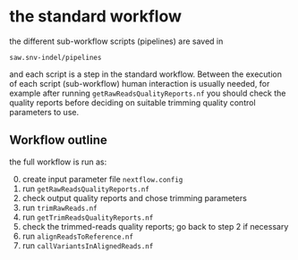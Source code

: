 the standard workflow
=====================

the different sub-workflow scripts (pipelines) are saved in
```
saw.snv-indel/pipelines
```
and each script is a step in the standard workflow. Between the execution of each script (sub-workflow) human interaction is usually needed, for example after running `getRawReadsQualityReports.nf` you should check the quality reports before deciding on suitable trimming quality control parameters to use. 

Workflow outline
-----------------

the full workflow is run as:

0. create input parameter file `nextflow.config`
1. run `getRawReadsQualityReports.nf`
2. check output quality reports and chose trimming parameters
3. run `trimRawReads.nf`
4. run `getTrimReadsQualityReports.nf`
5. check the trimmed-reads quality reports; go back to step 2 if necessary
6. run `alignReadsToReference.nf`
7. run `callVariantsInAlignedReads.nf`